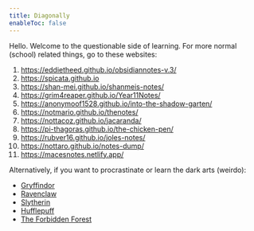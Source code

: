 ```yaml
---
title: Diagonally
enableToc: false
---
```


Hello. Welcome to the questionable side of learning. For more normal (school) related things, go to these websites:
1. https://eddietheed.github.io/obsidiannotes-v.3/
2. https://spicata.github.io
3. https://shan-mei.github.io/shanmeis-notes/
4. https://grim4reaper.github.io/Year11Notes/
5. https://anonymoof1528.github.io/into-the-shadow-garten/
6. https://notmario.github.io/thenotes/
7. https://nottacoz.github.io/jacaranda/
8. https://pi-thagoras.github.io/the-chicken-pen/
9. https://rubver16.github.io/joles-notes/
10. https://nottaro.github.io/notes-dump/
11. https://macesnotes.netlify.app/

Alternatively, if you want to procrastinate or learn the dark arts (weirdo): 
- [Gryffindor](geometry.md)
- [Ravenclaw](number_theory.md)
- [Slytherin](algebra.md)
- [Hufflepuff](combinatorics.md)
- [The Forbidden Forest](cursed_stuff.md)